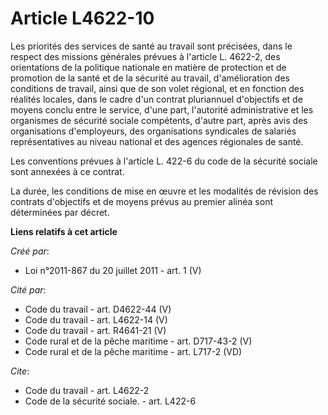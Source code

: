# Article L4622-10

Les priorités des services de santé au travail sont précisées, dans le respect des missions générales prévues à l'article L.
4622-2, des orientations de la politique nationale en matière de protection et de promotion de la santé et de la sécurité au
travail, d'amélioration des conditions de travail, ainsi que de son volet régional, et en fonction des réalités locales, dans
le cadre d'un contrat pluriannuel d'objectifs et de moyens conclu entre le service, d'une part, l'autorité administrative et
les organismes de sécurité sociale compétents, d'autre part, après avis des organisations d'employeurs, des organisations
syndicales de salariés représentatives au niveau national et des agences régionales de santé. 

Les conventions prévues à l'article L. 422-6 du code de la sécurité sociale sont annexées à ce contrat. 

La durée, les conditions de mise en œuvre et les modalités de révision des contrats d'objectifs et de moyens prévus au
premier alinéa sont déterminées par décret.

**Liens relatifs à cet article**

_Créé par_:

  - Loi n°2011-867 du 20 juillet 2011 - art. 1 (V)

_Cité par_:

  - Code du travail - art. D4622-44 (V)
  - Code du travail - art. L4622-14 (V)
  - Code du travail - art. R4641-21 (V)
  - Code rural et de la pêche maritime - art. D717-43-2 (V)
  - Code rural et de la pêche maritime - art. L717-2 (VD)

_Cite_:

  - Code du travail - art. L4622-2
  - Code de la sécurité sociale. - art. L422-6
